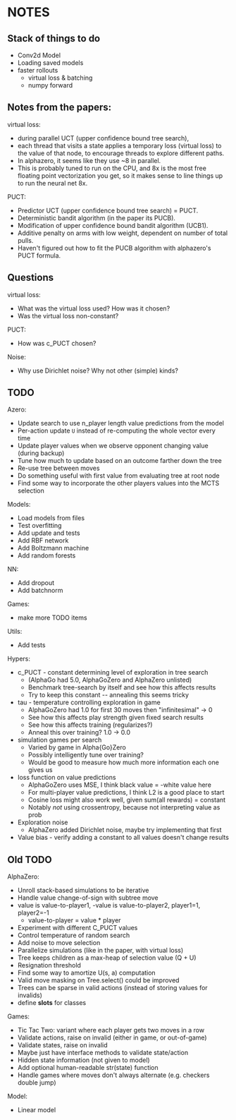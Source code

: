 # NOTES

## Stack of things to do

- Conv2d Model
- Loading saved models
- faster rollouts
    - virtual loss & batching
    - numpy forward


## Notes from the papers:

virtual loss:
- during parallel UCT (upper confidence bound tree search),
- each thread that visits a state applies a temporary loss (virtual loss)
    to the value of that node, to encourage threads to explore different paths.
- In alphazero, it seems like they use ~8 in parallel.
- This is probably tuned to run on the CPU, and 8x is the most free floating point
    vectorization you get, so it makes sense to line things up to run the neural
    net 8x.

PUCT:
- Predictor UCT (upper confidence bound tree search) = PUCT.
- Deterministic bandit algorithm (in the paper its PUCB).
- Modification of upper confidence bound bandit algorithm (UCB1).
- Additive penalty on arms with low weight, dependent on number of total pulls.
- Haven't figured out how to fit the PUCB algorithm with alphazero's PUCT formula.

## Questions

virtual loss:
- What was the virtual loss used?  How was it chosen?
- Was the virtual loss non-constant?

PUCT:
- How was c_PUCT chosen?

Noise:
- Why use Dirichlet noise?  Why not other (simple) kinds?

## TODO

Azero:
- Update search to use n_player length value predictions from the model
- Per-action update `U` instead of re-computing the whole vector every time
- Update player values when we observe opponent changing value (during backup)
- Tune how much to update based on an outcome farther down the tree
- Re-use tree between moves
- Do something useful with first value from evaluating tree at root node
- Find some way to incorporate the other players values into the MCTS selection

Models:
- Load models from files
- Test overfitting
- Add update and tests
- Add RBF network
- Add Boltzmann machine
- Add random forests

NN:
- Add dropout
- Add batchnorm

Games:
- make more TODO items

Utils:
- Add tests

Hypers:
- c_PUCT - constant determining level of exploration in tree search
    - (AlphaGo had 5.0, AlphaGoZero and AlphaZero unlisted)
    - Benchmark tree-search by itself and see how this affects results
    - Try to keep this constant -- annealing this seems tricky
- tau - temperature controlling exploration in game
    - AlphaGoZero had 1.0 for first 30 moves then "infinitesimal" -> 0
    - See how this affects play strength given fixed search results
    - See how this affects training (regularizes?)
    - Anneal this over training? 1.0 -> 0.0
- simulation games per search
    - Varied by game in Alpha{Go}Zero
    - Possibly intelligently tune over training?
    - Would be good to measure how much more information each one gives us
- loss function on value predictions
    - AlphaGoZero uses MSE, I think black value = -white value here
    - For multi-player value predictions, I think L2 is a good place to start
    - Cosine loss might also work well, given sum(all rewards) = constant
    - Notably *not* using crossentropy, because not interpreting value as prob
- Exploration noise
    - AlphaZero added Dirichlet noise, maybe try implementing that first
- Value bias - verify adding a constant to all values doesn't change results

## Old TODO

AlphaZero:
- Unroll stack-based simulations to be iterative
- Handle value change-of-sign with subtree move
- value is value-to-player1, -value is value-to-player2, player1=1, player2=-1
    - value-to-player = value * player
- Experiment with different C_PUCT values
- Control temperature of random search
- Add noise to move selection
- Parallelize simulations (like in the paper, with virtual loss)
- Tree keeps children as a max-heap of selection value (Q + U)
- Resignation threshold
- Find some way to amortize U(s, a) computation
- Valid move masking on Tree.select() could be improved
- Trees can be sparse in valid actions (instead of storing values for invalids)
- define __slots__ for classes

Games:
- Tic Tac Two: variant where each player gets two moves in a row
- Validate actions, raise on invalid (either in game, or out-of-game)
- Validate states, raise on invalid
- Maybe just have interface methods to validate state/action
- Hidden state information (not given to model)
- Add optional human-readable str(state) function
- Handle games where moves don't always alternate (e.g. checkers double jump)

Model:
- Linear model
